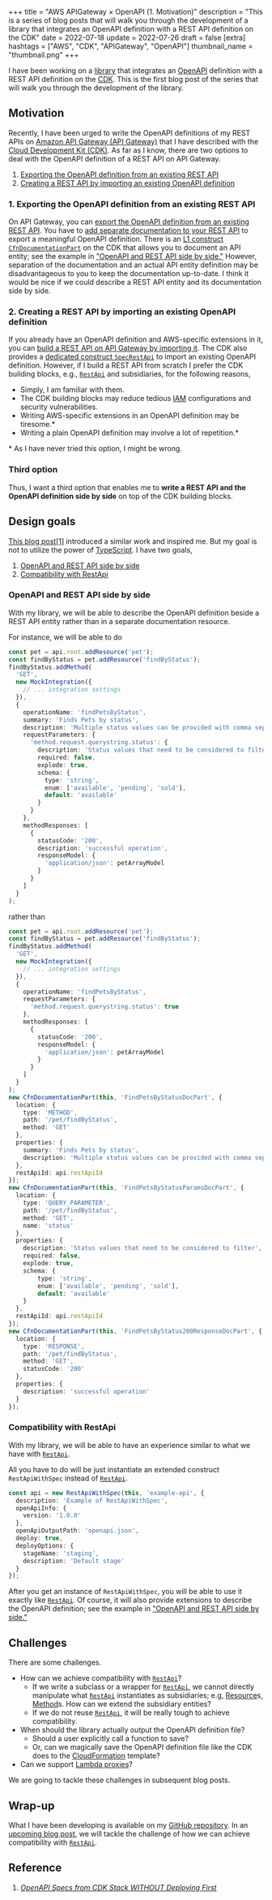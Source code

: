 +++
title = "AWS APIGateway × OpenAPI (1. Motivation)"
description = "This is a series of blog posts that will walk you through the development of a library that integrates an OpenAPI definition with a REST API definition on the CDK"
date = 2022-07-18
update = 2022-07-26
draft = false
[extra]
hashtags = ["AWS", "CDK", "APIGateway", "OpenAPI"]
thumbnail_name = "thumbnail.png"
+++

I have been working on a [library](https://github.com/codemonger-io/cdk-rest-api-with-spec) that integrates an [OpenAPI](https://www.openapis.org) definition with a REST API definition on the [CDK](https://docs.aws.amazon.com/cdk/v2/guide/home.html).
This is the first blog post of the series that will walk you through the development of the library.

<!-- more -->

## Motivation

Recently, I have been urged to write the OpenAPI definitions of my REST APIs on [Amazon API Gateway (API Gateway)](https://docs.aws.amazon.com/apigateway/latest/developerguide/welcome.html) that I have described with the [Cloud Development Kit (CDK)](https://docs.aws.amazon.com/cdk/v2/guide/home.html).
As far as I know, there are two options to deal with the OpenAPI definition of a REST API on API Gateway.
1. [Exporting the OpenAPI definition from an existing REST API](#1._Exporting_the_OpenAPI_definition_from_an_existing_REST_API)
2. [Creating a REST API by importing an existing OpenAPI definition](#2._Creating_a_REST_API_by_importing_an_existing_OpenAPI_definition)

### 1. Exporting the OpenAPI definition from an existing REST API

On API Gateway, you can [export the OpenAPI definition from an existing REST API](https://docs.aws.amazon.com/apigateway/latest/developerguide/api-gateway-export-api.html).
You have to [add separate documentation to your REST API](https://docs.aws.amazon.com/apigateway/latest/developerguide/api-gateway-documenting-api.html) to export a meaningful OpenAPI definition.
There is an [L1 construct `CfnDocumentationPart`](https://docs.aws.amazon.com/cdk/api/v2/docs/aws-cdk-lib.aws_apigateway.CfnDocumentationPart.html) on the CDK that allows you to document an API entity; see the example in ["OpenAPI and REST API side by side."](#OpenAPI_and_REST_API_side_by_side)
However, separation of the documentation and an actual API entity definition may be disadvantageous to you to keep the documentation up-to-date.
I think it would be nice if we could describe a REST API entity and its documentation side by side.

### 2. Creating a REST API by importing an existing OpenAPI definition

If you already have an OpenAPI definition and AWS-specific extensions in it, you can [build a REST API on API Gateway by importing it](https://docs.aws.amazon.com/apigateway/latest/developerguide/import-edge-optimized-api.html).
The CDK also provides a [dedicated construct `SpecRestApi`](https://docs.aws.amazon.com/cdk/api/v2/docs/aws-cdk-lib.aws_apigateway.SpecRestApi.html) to import an existing OpenAPI definition.
However, if I build a REST API from scratch I prefer the CDK building blocks, e.g., [`RestApi`](https://docs.aws.amazon.com/cdk/api/v2/docs/aws-cdk-lib.aws_apigateway.RestApi.html) and subsidiaries, for the following reasons,
- Simply, I am familiar with them.
- The CDK building blocks may reduce tedious [IAM](https://docs.aws.amazon.com/IAM/latest/UserGuide/introduction.html) configurations and security vulnerabilities.
- Writing AWS-specific extensions in an OpenAPI definition may be tiresome.\*
- Writing a plain OpenAPI definition may involve a lot of repetition.\*

\* As I have never tried this option, I might be wrong.

### Third option

Thus, I want a third option that enables me to **write a REST API and the OpenAPI definition side by side** on top of the CDK building blocks.

## Design goals

[This blog post](https://dev.to/aws-builders/openapi-specs-from-cdk-stack-without-deploying-first-4g83?utm_source=dormosheio&utm_campaign=dormosheio)[\[1\]](#Reference) introduced a similar work and inspired me.
But my goal is not to utilize the power of [TypeScript](https://www.typescriptlang.org).
I have two goals,

1. [OpenAPI and REST API side by side](#OpenAPI_and_REST_API_side_by_side)
2. [Compatibility with RestApi](#Compatibility_with_RestApi)

### OpenAPI and REST API side by side

With my library, we will be able to describe the OpenAPI definition beside a REST API entity rather than in a separate documentation resource.

For instance, we will be able to do

```ts
const pet = api.root.addResource('pet');
const findByStatus = pet.addResource('findByStatus');
findByStatus.addMethod(
  'GET',
  new MockIntegration({
    // ... integration settings
  }),
  {
    operationName: 'findPetsByStatus',
    summary: 'Finds Pets by status',
    description: 'Multiple status values can be provided with comma separated strings',
    requestParameters: {
      'method.request.querystring.status': {
        description: 'Status values that need to be considered to filter',
        required: false,
        explode: true,
        schema: {
          type: 'string',
          enum: ['available', 'pending', 'sold'],
          default: 'available'
        }
      }
    },
    methodResponses: [
      {
        statusCode: '200',
        description: 'successful operation',
        responseModel: {
          'application/json': petArrayModel
        }
      }
    ]
  }
);
```

rather than

```ts
const pet = api.root.addResource('pet');
const findByStatus = pet.addResource('findByStatus');
findByStatus.addMethod(
  'GET',
  new MockIntegration({
    // ... integration settings
  }),
  {
    operationName: 'findPetsByStatus',
    requestParameters: {
      'method.request.querystring.status': true
    },
    methodResponses: [
      {
        statusCode: '200',
        responseModel: {
          'application/json': petArrayModel
        }
      }
    ]
  }
);
new CfnDocumentationPart(this, 'FindPetsByStatusDocPart', {
  location: {
    type: 'METHOD',
    path: '/pet/findByStatus',
    method: 'GET'
  },
  properties: {
    summary: 'Finds Pets by status',
    description: 'Multiple status values can be provided with comma separated strings'
  },
  restApiId: api.restApiId
});
new CfnDocumentationPart(this, 'FindPetsByStatusParamsDocPart', {
  location: {
    type: 'QUERY_PARAMETER',
    path: '/pet/findByStatus',
    method: 'GET',
    name: 'status'
  },
  properties: {
    description: 'Status values that need to be considered to filter',
    required: false,
    explode: true,
    schema: {
        type: 'string',
        enum: ['available', 'pending', 'sold'],
        default: 'available'
    }
  },
  restApiId: api.restApiId
});
new CfnDocumentationPart(this, 'FindPetsByStatus200ResponseDocPart', {
  location: {
    type: 'RESPONSE',
    path: '/pet/findByStatus',
    method: 'GET',
    statusCode: '200'
  },
  properties: {
    description: 'successful operation'
  }
});
```

### Compatibility with RestApi

With my library, we will be able to have an experience similar to what we have with [`RestApi`](https://docs.aws.amazon.com/cdk/api/v2/docs/aws-cdk-lib.aws_apigateway.RestApi.html).

All you have to do will be just instantiate an extended construct `RestApiWithSpec` instead of [`RestApi`](https://docs.aws.amazon.com/cdk/api/v2/docs/aws-cdk-lib.aws_apigateway.RestApi.html).

```ts
const api = new RestApiWithSpec(this, 'example-api', {
  description: 'Example of RestApiWithSpec',
  openApiInfo: {
    version: '1.0.0'
  },
  openApiOutputPath: 'openapi.json',
  deploy: true,
  deployOptions: {
    stageName: 'staging',
    description: 'Default stage'
  }
});
```

After you get an instance of `RestApiWithSpec`, you will be able to use it exactly like [`RestApi`](https://docs.aws.amazon.com/cdk/api/v2/docs/aws-cdk-lib.aws_apigateway.RestApi.html).
Of course, it will also provide extensions to describe the OpenAPI definition; see the example in ["OpenAPI and REST API side by side."](#OpenAPI_and_REST_API_side_by_side)

## Challenges

There are some challenges.
- How can we achieve compatibility with [`RestApi`](https://docs.aws.amazon.com/cdk/api/v2/docs/aws-cdk-lib.aws_apigateway.RestApi.html)?
    - If we write a subclass or a wrapper for [`RestApi`](https://docs.aws.amazon.com/cdk/api/v2/docs/aws-cdk-lib.aws_apigateway.RestApi.html), we cannot directly manipulate what [`RestApi`](https://docs.aws.amazon.com/cdk/api/v2/docs/aws-cdk-lib.aws_apigateway.RestApi.html) instantiates as subsidiaries; e.g, [Resource](https://docs.aws.amazon.com/cdk/api/v2/docs/aws-cdk-lib.aws_apigateway.Resource.html)s, [Method](https://docs.aws.amazon.com/cdk/api/v2/docs/aws-cdk-lib.aws_apigateway.Method.html)s.
      How can we extend the subsidiary entities?
    - If we do not reuse [`RestApi`](https://docs.aws.amazon.com/cdk/api/v2/docs/aws-cdk-lib.aws_apigateway.RestApi.html), it will be really tough to achieve compatibility.
- When should the library actually output the OpenAPI definition file?
    - Should a user explicitly call a function to save?
    - Or, can we magically save the OpenAPI definition file like the CDK does to the [CloudFormation](https://docs.aws.amazon.com/AWSCloudFormation/latest/UserGuide/Welcome.html) template?
- Can we support [Lambda proxies](https://docs.aws.amazon.com/apigateway/latest/developerguide/set-up-lambda-proxy-integrations.html)?

We are going to tackle these challenges in subsequent blog posts.

## Wrap-up

What I have been developing is available on my [GitHub repository](https://github.com/codemonger-io/cdk-rest-api-with-spec).
In an [upcoming blog post](../0007-open-api-and-cdk/), we will tackle the challenge of how we can achieve compatibility with [`RestApi`](https://docs.aws.amazon.com/cdk/api/v2/docs/aws-cdk-lib.aws_apigateway.RestApi.html).

## Reference

1. [_OpenAPI Specs from CDK Stack WITHOUT Deploying First_](https://dev.to/aws-builders/openapi-specs-from-cdk-stack-without-deploying-first-4g83?utm_source=dormosheio&utm_campaign=dormosheio)